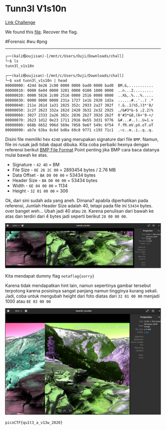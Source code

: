 # Tunn3l V1s10n
[Link Challenge](https://play.picoctf.org/practice/challenge/112)

We found this [file](https://mercury.picoctf.net/static/09a86202e72dbdb5bf4d1b5d2c6a5b86/tunn3l_v1s10n). Recover the flag.

#Forensic #wu #png 
___
```
┌──(kali㉿oujisan)-[/mnt/c/Users/Ouji/Downloads/chall]
└─$ ls
tunn3l_v1s10n
```

```
┌──(kali㉿oujisan)-[/mnt/c/Users/Ouji/Downloads/chall]
└─$ xxd tunn3l_v1s10n | head
00000000: 424d 8e26 2c00 0000 0000 bad0 0000 bad0  BM.&,...........
00000010: 0000 6e04 0000 3201 0000 0100 1800 0000  ..n...2.........
00000020: 0000 5826 2c00 2516 0000 2516 0000 0000  ..X&,.%...%.....
00000030: 0000 0000 0000 231a 1727 1e1b 2920 1d2a  ......#..'..) .*
00000040: 211e 261d 1a31 2825 352c 2933 2a27 382f  !.&..1(%5,)3*'8/
00000050: 2c2f 2623 332a 262d 2420 3b32 2e32 2925  ,/&#3*&-$ ;2.2)%
00000060: 3027 2333 2a26 382c 2836 2b27 392d 2b2f  0'#3*&8,(6+'9-+/
00000070: 2623 1d12 0e23 1711 2916 0e55 3d31 9776  &#...#..)..U=1.v
00000080: 668b 6652 996d 569e 7058 9e6f 549c 6f54  f.fR.mV.pX.oT.oT
00000090: ab7e 63ba 8c6d bd8a 69c8 9771 c193 71c1  .~c..m..i..q..q.
```

Disini file memiliki hex `424D` yang merupakan signature dari file `BMP`. Namun, file ini rusak jadi tidak dapat dibuka. Kita coba perbaiki hexnya dengan referensi berikut [BMP File Format](https://gibberlings3.github.io/iesdp/file_formats/ie_formats/bmp.htm) 
Point penting jika BMP cara baca datanya mulai bawah ke atas.

- Signature - `42 4D` = BM
- File Size - `8E 26 2C 00` = 2893454 bytes / 2.76 MB
- Data Offset - `BA D0 00 00` = 53434 bytes
- Header Size - `BA D0 00 00` = 53434 bytes
- Width - `6E 04 00 00` = 1134
- Height - `32 01 00 00` = 306

Ok, dari sini sudah ada yang aneh.  Dimana? apabila diperhatikan pada referensi, Jumlah Header Size adalah 40, tetapi pada file ini `53434` bytes. over banget weh...
Ubah jadi 40 atau `28`. Karena penulisan dari bawah ke atas dan terdiri dari 4 bytes jadi seperti berikut `28 00 00 00`.

![dummy.png](./img/dummy.png)

Kita mendapat dummy flag `notaflag{sorry}`

Karena tidak mendapatkan hint lain, namun sepertinya gambar tersebut terpotong karena posisinya sangat panjang namun tingginya kurang sekali. Jadi, coba untuk mengubah height dari foto diatas dari `32 01 00 00` menjadi 1000 atau `8E 03 00 00`

![PicoCTF/Forensic/112 - tunn3l v1s10n/img/flag.png](./img/flag.png)

```
picoCTF{qu1t3_a_v13w_2020}
```
